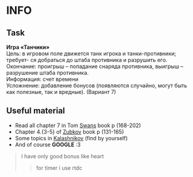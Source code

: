 # INFO
## Task
<b>Игра «Танчики»</b></br>
Цель: в игровом поле движется танк игрока и танки-противники; требует-
ся добраться до штаба противника и разрушить его.</br>
Окончание: проигрыш – попадание снаряда противника, выигрыш – разрушение штаба противника.</br>
Информация: счет времени</br>
Усложнение: добавление бонусов (появляются случайно, могут быть как
полезные, так и вредные). (Вариант 7)
##  Useful material
- Read all chapter 7 in Tom [Swans][Swan] book p (168-202)
- Chapter 4.{3-5} of [Zubkov][Zubkov] book p (131-165)
- Some topics in [Kalashnikov][Kalashnikovs] (find by yourself) 
- And of course <b>GOOGLE</b> :3
> I have only good bonus like heart
> > for timer i use rtdc


[Zubkov]:https://disk.yandex.by/i/OgZUXl7B6mj2hA
[Swan]: https://disk.yandex.by/i/xpeoXuSMzZFlOg
[Kalashnikovs]: https://disk.yandex.by/i/x8En2MnxEce8gA
